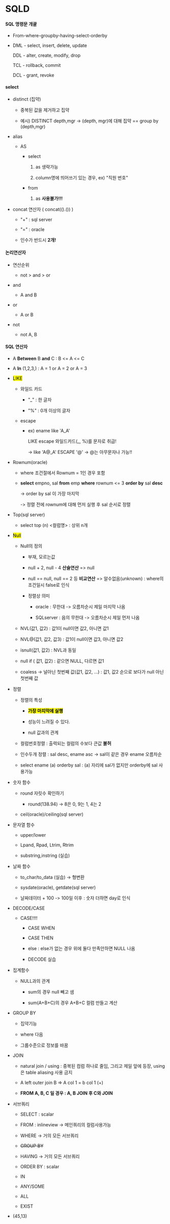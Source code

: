 # SQLD

#### SQL 명령문 개괄

- From-where-groupby-having-select-orderby

- DML - select, insert, delete, update
  
  DDL - alter, create, modify, drop
  
  TCL - rollback, commit
  
  DCL - grant, revoke

#### select

- distinct (집약)
  
  - 중복된 값을 제거하고 집약
  
  - 예시)  DISTINCT depth,mgr -> (depth, mgr)에 대해 집약 == group by (depth,mgr)

- alias
  
  - AS 
    
    - select
      
      1) as 생략가능
      
      2) column명에 띄어쓰기 있는 경우, ex) "직원 번호"
    
    - from 
      
      1) as **사용불가!!!**

- concat 연산자 ( concat(().()) )
  
  - "+" : sql server
  
  - "=" : oracle
  
  - 인수가 반드시 **2개!**

#### 논리연산자

- 연산순위
  
  - not > and > or

- and
  
  - A and B

- or
  
  - A or B

- not
  
  - not A, B

#### SQL 연산자

- A **Between** B **and** C : B <= A <= C

- A **In** (1,2,3,) : A = 1 or A = 2 or A = 3

- <mark>LIKE</mark>
  
  - 와일드 카드
    
    - "\_" : 한 글자
    
    - "%" : 0개 이상의 글자
  
  - escape
    
    - ex) ename like 'A_A'
      
      LIKE escape 와일드카드(\_, %)를 문자로 취급!
      
      -> like 'A@\_A' ESCAPE '@' -> @는 아무문자나 가능!!

- Rownum(oracle)
  
  - where 조건절에서 Rownum = 1인 경우 포함
  
  - **select** empno, sal **from** emp **where** rownum <= 3 **order by** sal **desc**
    
    -> order by sal 이 가장 마지막
    
    -> 정렬 전에 rownum에 대해 먼저 실행 후 sal 순서로 정렬

- Top(sql server)
  
  - select top (n) <컬럼명> : 상위 n개

- <mark>Null</mark>
  
  - Null의 정의
    
    - 부재, 모르는값
    
    - null + 2, null - 4 **산술연산** => null
    
    - null == null, null == 2 등 **비교연산** => 알수없음(unknown) : where의 조건일시 false로 인식
    
    - 정렬상 의미
      
      - oracle : 무한대 -> 오름차순시 제일 마지막 나옴
      
      - SQLserver : 음의 무한대 -> 오름차순시 제일 먼저 나옴
  
  - NVL(값1, 값2) : 값1이 null이면 값2, 아니면 값1
  
  - NVL@(값1, 값2, 값3) : 값1이 null이면 값3, 아니면 값2
  
  - isnull(값1, 값2) : NVL과 동일
  
  - null if ( 값1, 값2) : 같으면 NULL, 다르면 값1
  
  - coaless -> 널아닌 첫번째 값(값1, 값2, ...) : 값1, 값2 순으로 보다가 null 아닌 첫번째 값

- 정렬
  
  - 정렬의 특성
    
    - **<mark>가장 마지막에 실행</mark>**
    
    - 성능이 느려질 수 있다.
    
    - null 값과의 관계
  
  - 컬럼번호정렬 : 출력되는 컬럼의 수보다 큰값 **불허**
  
  - 인수두개 정렬 : sal desc, ename asc -> sal이 같은 경우 ename 오름차순
  
  - select ename (a) orderby sal : (a) 자리에 sal가 없지만 orderby에 sal 사용가능

- 숫자 함수
  
  - round 자릿수 확인하기
    
    - round(138.94) -> 8은 0, 9는 1, 4는 2
  
  - ceil(oracle)/ceiling(sql server)

- 문자열 함수
  
  - upper/lower
  
  - Lpand, Rpad, Ltrim, Rtrim
  
  - substring,instring (실습)

- 날짜 함수
  
  - to_char/to_data (실습) -> 형변환 
  
  - sysdate(oracle), getdate(sql server)
  
  - 날짜데이터 + 100 -> 100일 이후 : 숫자 더하면 day로 인식

- DECODE/CASE
  
  - CASE!!!!
    
    - CASE WHEN    
    
    - CASE THEN
    
    - else : else가 없는 경우 위에 둘다 만족안하면 NULL 나옴
    
    - DECODE 실습

- 집계함수
  
  - NULL과의 관계
    
    - sum의 경우 null 빼고 샘
    
    - sum(A+B+C)의 경우 A+B+C 컬럼 만들고 계산

- GROUP BY
  
  - 집약기능
  
  - where 다음
  
  - 그룹수준으로 정보를 바꿈

- JOIN
  
  - natural join / using : 중복된 컴럼 하나로 줄임, 그리고 제일 앞에 등장, using은 table aliasing 사용 금지
  
  - A left outer join B => A  col 1 = b col 1 (+)
  
  - **FROM A, B, C  일 경우 : A, B JOIN 후 C와 JOIN**

- 서브쿼리
  
  - SELECT : scalar
  
  - FROM : inlineview -> 메인쿼리의 컬럼사용가능
  
  - WHERE -> 거의 모든 서브쿼리
  
  - ~~GROUP BY~~
  
  - HAVING -> 거의 모든 서브쿼리
  
  - ORDER BY : scalar
  
  - IN
  
  - ANY/SOME
  
  - ALL
  
  - EXIST

- (45,13)
